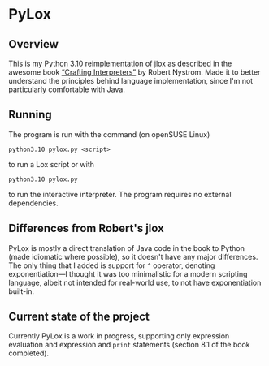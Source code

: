 # PyLox

## Overview

This is my Python 3.10 reimplementation of jlox as described in the awesome book [“Crafting Interpreters”](https://craftinginterpreters.com/) by Robert Nystrom. Made it to better understand the principles behind language implementation, since I'm not particularly comfortable with Java.

## Running

The program is run with the command (on openSUSE Linux)

    python3.10 pylox.py <script>

to run a Lox script or with

    python3.10 pylox.py

to run the interactive interpreter. The program requires no external dependencies.

## Differences from Robert's jlox

PyLox is mostly a direct translation of Java code in the book to Python (made idiomatic where possible), so it doesn't have any major differences. The only thing that I added is support for `^` operator, denoting exponentiation—I thought it was too minimalistic for a modern scripting language, albeit not intended for real-world use, to not have exponentiation built-in.

## Current state of the project

Currently PyLox is a work in progress, supporting only expression evaluation and expression and `print` statements (section 8.1 of the book completed).
